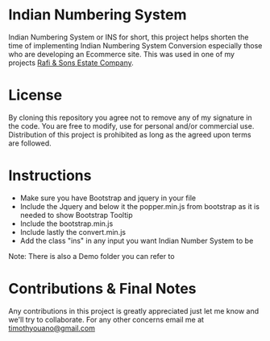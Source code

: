 # Indian Numbering System
Indian Numbering System or INS for short, this project helps shorten the time of implementing Indian Numbering System
Conversion especially those who are developing an Ecommerce site. This was used in one of my projects
[Rafi & Sons Estate Company](https://rafisons.com.pk/).

# License
By cloning this repository you agree not to remove any of my signature in the code. You are free to modify, use for
personal and/or commercial use. Distribution of this project is prohibited as long as the agreed upon terms are
followed.

# Instructions
- Make sure you have Bootstrap and jquery in your file
- Include the Jquery and below it the popper.min.js from bootstrap as it is needed to show Bootstrap Tooltip
- Include the bootstrap.min.js
- Include lastly the convert.min.js
- Add the class "ins" in any input you want Indian Number System to be

Note: There is also a Demo folder you can refer to

# Contributions & Final Notes
Any contributions in this project is greatly appreciated just let me know and we'll try to collaborate.
For any other concerns email me at timothyouano@gmail.com
